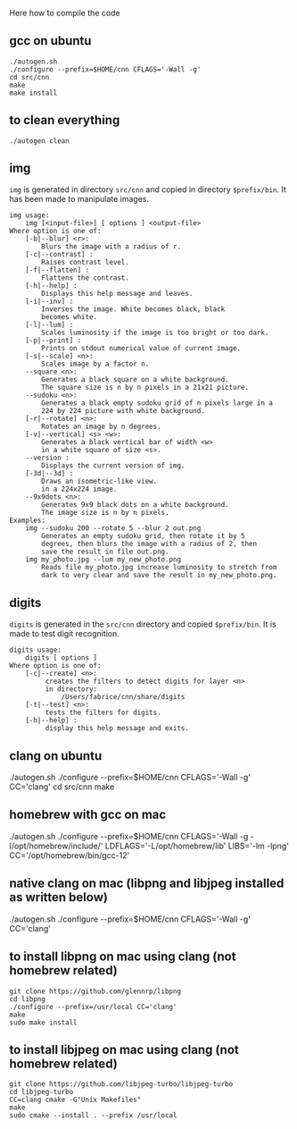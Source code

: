 
Here how to compile the code

## gcc on ubuntu
```
./autogen.sh
./configure --prefix=$HOME/cnn CFLAGS='-Wall -g'
cd src/cnn
make
make install
```



## to clean everything
```
./autogen clean
```

## img

```img``` is generated in directory ```src/cnn```  and copied in directory ```$prefix/bin```. It has been made to manipulate images.

```
img usage:
    img [<input-file>] [ options ] <output-file>
Where option is one of:
    [-b|--blur] <r>:
        Blurs the image with a radius of r.
    [-c|--contrast] :
        Raises contrast level.
    [-f|--flatten] :
        Flattens the contrast.
    [-h|--help] :
        Displays this help message and leaves.
    [-i|--inv] :
        Inverses the image. White becomes black, black 
        becomes white.
    [-l|--lum] :
        Scales luminosity if the image is too bright or too dark.
    [-p|--print] :
        Prints on stdout numerical value of current image.
    [-s|--scale] <n>:
        Scales image by a factor n.
    --square <n>:
        Generates a black square on a white background. 
        The square size is n by n pixels in a 21x21 picture.
    --sudoku <n>:
        Generates a black empty sudoku grid of n pixels large in a 
        224 by 224 picture with white background.
    [-r|--rotate] <n>:
        Rotates an image by n degrees.
    [-v|--vertical] <s> <w>:
        Generates a black vertical bar of width <w>
        in a white square of size <s>.
    --version :
        Displays the current version of img.
    [-3d|--3d] :
        Draws an isometric-like view.
        in a 224x224 image.
    --9x9dots <n>:
        Generates 9x9 black dots on a white background. 
        The image size is n by n pixels.
Examples:
    img --sudoku 200 --rotate 5 --blur 2 out.png
        Generates an empty sudoku grid, then rotate it by 5
        degrees, then blurs the image with a radius of 2, then
        save the result in file out.png.
    img my_photo.jpg --lum my_new_photo.png
        Reads file my_photo.jpg increase luminosity to stretch from
        dark to very clear and save the result in my_new_photo.png.
```

## digits


```digits``` is generated in the ```src/cnn``` directory and copied ```$prefix/bin```. It is made to test digit recognition.

```
digits usage:
    digits [ options ]
Where option is one of:
    [-c|--create] <n>:
         creates the filters to detect digits for layer <n> 
         in directory:
             /Users/fabrice/cnn/share/digits
    [-t|--test] <n>:
         tests the filters for digits.
    [-h|--help] :
         display this help message and exits.
```

## clang on ubuntu
./autogen.sh
./configure --prefix=$HOME/cnn CFLAGS='-Wall -g' CC='clang'
cd src/cnn
make

## homebrew with gcc on mac
./autogen.sh
./configure --prefix=$HOME/cnn CFLAGS='-Wall -g -I/opt/homebrew/include/' LDFLAGS='-L/opt/homebrew/lib' LIBS='-lm -lpng' CC='/opt/homebrew/bin/gcc-12'

## native clang on mac (libpng and libjpeg installed as written below)
./autogen.sh
./configure --prefix=$HOME/cnn CFLAGS='-Wall -g' CC='clang'

## to install libpng on mac using clang (not homebrew related)
```
git clone https://github.com/glennrp/libpng
cd libpng
./configure --prefix=/usr/local CC='clang'
make
sudo make install
```

## to install libjpeg on mac using clang (not homebrew related)
```
git clone https://github.com/libjpeg-turbo/libjpeg-turbo
cd libjpeg-turbo
CC=clang cmake -G"Unix Makefiles" 
make
sudo cmake --install . --prefix /usr/local
```